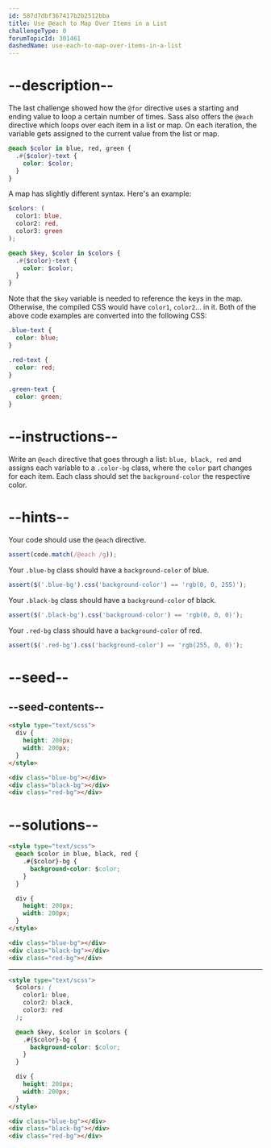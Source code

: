 ```yaml
---
id: 587d7dbf367417b2b2512bba
title: Use @each to Map Over Items in a List
challengeType: 0
forumTopicId: 301461
dashedName: use-each-to-map-over-items-in-a-list
---
```


# --description--

The last challenge showed how the `@for` directive uses a starting and ending value to loop a certain number of times. Sass also offers the `@each` directive which loops over each item in a list or map. On each iteration, the variable gets assigned to the current value from the list or map.

```scss
@each $color in blue, red, green {
  .#{$color}-text {
    color: $color;
  }
}
```

A map has slightly different syntax. Here's an example:

```scss
$colors: (
  color1: blue,
  color2: red,
  color3: green
);

@each $key, $color in $colors {
  .#{$color}-text {
    color: $color;
  }
}
```

Note that the `$key` variable is needed to reference the keys in the map. Otherwise, the compiled CSS would have `color1`, `color2`... in it. Both of the above code examples are converted into the following CSS:

```scss
.blue-text {
  color: blue;
}

.red-text {
  color: red;
}

.green-text {
  color: green;
}
```

# --instructions--

Write an `@each` directive that goes through a list: `blue, black, red` and assigns each variable to a `.color-bg` class, where the `color` part changes for each item. Each class should set the `background-color` the respective color.

# --hints--

Your code should use the `@each` directive.

```js
assert(code.match(/@each /g));
```

Your `.blue-bg` class should have a `background-color` of blue.

```js
assert($('.blue-bg').css('background-color') == 'rgb(0, 0, 255)');
```

Your `.black-bg` class should have a `background-color` of black.

```js
assert($('.black-bg').css('background-color') == 'rgb(0, 0, 0)');
```

Your `.red-bg` class should have a `background-color` of red.

```js
assert($('.red-bg').css('background-color') == 'rgb(255, 0, 0)');
```

# --seed--

## --seed-contents--

```html
<style type="text/scss">
  div {
    height: 200px;
    width: 200px;
  }
</style>

<div class="blue-bg"></div>
<div class="black-bg"></div>
<div class="red-bg"></div>
```

# --solutions--

```html
<style type="text/scss">
  @each $color in blue, black, red {
    .#{$color}-bg {
      background-color: $color;
    }
  }

  div {
    height: 200px;
    width: 200px;
  }
</style>

<div class="blue-bg"></div>
<div class="black-bg"></div>
<div class="red-bg"></div>
```

---

```html
<style type="text/scss">
  $colors: (
    color1: blue,
    color2: black,
    color3: red
  );

  @each $key, $color in $colors {
    .#{$color}-bg {
      background-color: $color;
    }
  }

  div {
    height: 200px;
    width: 200px;
  }
</style>

<div class="blue-bg"></div>
<div class="black-bg"></div>
<div class="red-bg"></div>
```

